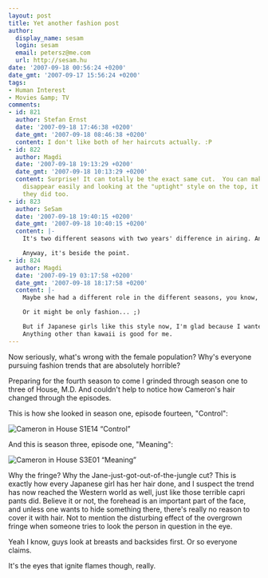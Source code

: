 ```yaml
---
layout: post
title: Yet another fashion post
author:
  display_name: sesam
  login: sesam
  email: petersz@me.com
  url: http://sesam.hu
date: '2007-09-18 00:56:24 +0200'
date_gmt: '2007-09-17 15:56:24 +0200'
tags:
- Human Interest
- Movies &amp; TV
comments:
- id: 821
  author: Stefan Ernst
  date: '2007-09-18 17:46:38 +0200'
  date_gmt: '2007-09-18 08:46:38 +0200'
  content: I don't like both of her haircuts actually. :P
- id: 822
  author: Magdi
  date: '2007-09-18 19:13:29 +0200'
  date_gmt: '2007-09-18 10:13:29 +0200'
  content: Surprise! It can totally be the exact same cut.  You can make the fringe
    disappear easily and looking at the "uptight" style on the top, it is very possible
    they did too.
- id: 823
  author: SeSam
  date: '2007-09-18 19:40:15 +0200'
  date_gmt: '2007-09-18 10:40:15 +0200'
  content: |-
    It's two different seasons with two years' difference in airing. And I could have chosen another shot with no clippers, just long straight, also completely fringeless.

    Anyway, it's beside the point.
- id: 824
  author: Magdi
  date: '2007-09-19 03:17:58 +0200'
  date_gmt: '2007-09-18 18:17:58 +0200'
  content: |-
    Maybe she had a different role in the different seasons, you know, other aspects of her personality are emphasized, etc.

    Or it might be only fashion... ;)

    But if Japanese girls like this style now, I'm glad because I wanted to kill myself because of those thick kawaii curls (futomaki).
    Anything other than kawaii is good for me.
---
```


Now seriously, what's wrong with the female population? Why's everyone pursuing fashion trends that are absolutely horrible?

Preparing for the fourth season to come I grinded through season one to three of House, M.D. And couldn't help to notice how Cameron's hair changed through the episodes.

This is how she looked in season one, episode fourteen, "Control":

![Cameron in House S1E14 “Control”](http://www.sesam.hu.php5-19.dfw1-2.websitetestlink.com/wp-content/uploads/2007/09/114control.jpg)

And this is season three, episode one, "Meaning":

![Cameron in House S3E01 “Meaning”](http://www.sesam.hu.php5-19.dfw1-2.websitetestlink.com/wp-content/uploads/2007/09/301meaning.jpg)

Why the fringe? Why the Jane-just-got-out-of-the-jungle cut? This is exactly how every Japanese girl has her hair done, and I suspect the trend has now reached the Western world as well, just like those terrible capri pants did. Believe it or not, the forehead is an important part of the face, and unless one wants to hide something there, there's really no reason to cover it with hair. Not to mention the disturbing effect of the overgrown fringe when someone tries to look the person in question in the eye.

Yeah I know, guys look at breasts and backsides first. Or so everyone claims.

It's the eyes that ignite flames though, really.
